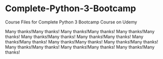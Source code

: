 # Complete-Python-3-Bootcamp
Course Files for Complete Python 3 Bootcamp Course on Udemy

Many thanks!Many thanks!
Many thanks!Many thanks!
Many thanks!Many thanks!
Many thanks!Many thanks!
Many thanks!Many thanks!
Many thanks!Many thanks!
Many thanks!Many thanks!
Many thanks!Many thanks!
Many thanks!Many thanks!
Many thanks!Many thanks!
Many thanks!Many thanks!
